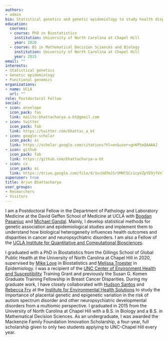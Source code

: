 ```yaml
---
authors:
- admin
bio: Statistical genetics and genetic epidemiology to study health disparities in cancer and psychiatric disorders.
education:
  courses:
  - course: PhD in Biostatistics
    institution: University of North Carolina at Chapel Hill
    year: 2020
  - course: BS in Mathematical Decision Sciences and Biology
    institution: University of North Carolina at Chapel Hill
    year: 2015
email: ""
interests:
- Statistical genetics
- Genetic epidemiology
- Functional genomics
organizations:
- name: UCLA
  url: ""
role: Postdoctoral Fellow
social:
- icon: envelope
  icon_pack: fas
  link: mailto:bhattacharya.a.bt@gmail.com
- icon: twitter
  icon_pack: fab
  link: https://twitter.com/bhattac_a_bt
- icon: google-scholar
  icon_pack: ai
  link: https://scholar.google.com/citations?hl=en&user=gnKP5eQAAAAJ
- icon: github
  icon_pack: fab
  link: https://github.com/bhattacharya-a-bt
- icon: cv
  icon_pack: ai
  link: https://drive.google.com/file/d/1xcUdfmJ1rVMHl5Cc1cpVZpYE9jfVnTFo/view?usp=sharing
superuser: true
title: Arjun Bhattacharya
user_groups:
- Researchers
- Visitors
---
```


I am a Postdoctoral Fellow in the Department of Pathology and Laboratory Medicine at the David Geffen School of Medicine at UCLA with [Bogdan Pasaniuc](https://bogdan.dgsom.ucla.edu/) and [Michael Gandal](https://gandallab.dgsom.ucla.edu/). Mainly, I develop statistical methods for genetic association and epidemiological studies and implement them to understand how biological heterogeneity influences health outcomes and disparities in cancer and neuropsychiatric disorders. I am
also a Fellow of the [UCLA Institute for Quantitative and Computational Biosciences](https://qcb.ucla.edu/collaboratory/).

I graduated with a PhD in Biostatistics from the Gillings School of Global Public Health at the University of North Carolina at Chapel Hill in 2020, supervised by [Mike Love](http://mikelove.github.io/) in Biostatistics and [Melissa Troester](https://sph.unc.edu/adv_profile/melissa-troester-phd/) in Epidemiology. I was a recipient of the [UNC Center of Environment Health and Susceptibility](https://sph.unc.edu/cehs/center-for-environmental-health-and-susceptibility/) Training Grant and previously the Susan G. Komen Graduate Training Fellowship in Breast Cancer Disparities. During my graduate work, I have closely collaborated with [Hudson Santos](https://nursing.unc.edu/people/hudson-santos/) and [Rebecca Fry](https://sph.unc.edu/adv_profile/rebecca-fry-phd/) at the [Institute for Environmental Health Solutions](https://sph.unc.edu/iehs/institute-for-environmental-health-solutions/) to study the importance of placental genetic and epigenetic variation in the risk of autism spectrum disorder and other neuropsychiatric developmental disorders from a multiomic perspective. I graduated in 2015 from the University of North Carolina at Chapel Hill with a B.S. in Biology and a B.S. in Mathematical Decision Sciences. As an undergraduate, I was awarded the Mackenzie Family Foundation Innovation Scholarship, a four-year, full scholarship given to only two students applying to UNC-Chapel Hill every year.
